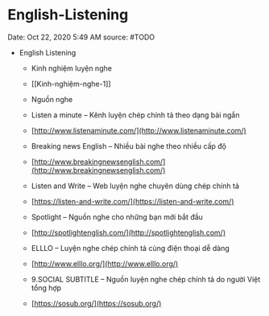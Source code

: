# English-Listening

Date: Oct 22, 2020 5:49 AM
source: #TODO

- English Listening
    - Kinh nghiệm luyện nghe
    - [[Kinh-nghiệm-nghe-1]]

    - Nguồn nghe
    - Listen a minute – Kênh luyện chép chính tả theo dạng bài ngắn
    - [http://www.listenaminute.com/](http://www.listenaminute.com/)
    - Breaking news English – Nhiều bài nghe theo nhiều cấp độ
    - [http://www.breakingnewsenglish.com/](http://www.breakingnewsenglish.com/)
    - Listen and Write – Web luyện nghe chuyên dùng chép chính tả
    - [https://listen-and-write.com/](https://listen-and-write.com/)
    - Spotlight – Nguồn nghe cho những bạn mới bắt đầu
    - [http://spotlightenglish.com/](http://spotlightenglish.com/)
    - ELLLO – Luyện nghe chép chính tả cùng điện thoại dễ dàng
    - [http://www.elllo.org/](http://www.elllo.org/)
    - 9.SOCIAL SUBTITLE – Nguồn luyện nghe chép chính tả do người Việt tổng hợp
    - [https://sosub.org/](https://sosub.org/)